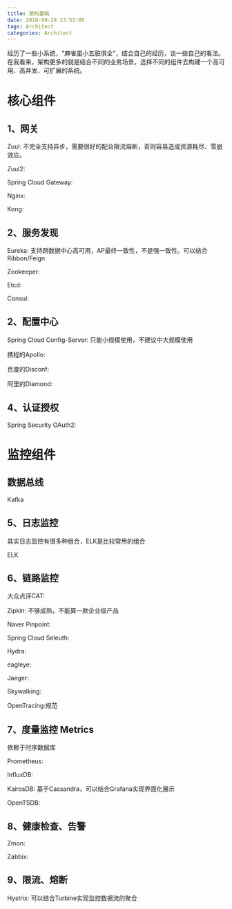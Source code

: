 ```yaml
---
title: 架构基础
date: 2018-09-28 23:53:05
tags: Architect
categories: Architect
---
```

经历了一些小系统，"麻雀虽小五脏俱全"，结合自己的经历，谈一些自己的看法。在我看来，架构更多的就是结合不同的业务场景，选择不同的组件去构建一个高可用、高并发、可扩展的系统。

<!-- more -->

# 核心组件 #

## 1、网关 ##

Zuul: 不完全支持异步，需要很好的配合限流熔断，否则容易造成资源耗尽、雪崩效应。

Zuul2:

Spring Cloud Gateway:

Nginx:

Kong:

## 2、服务发现 ##

Eureka: 支持跨数据中心高可用，AP最终一致性，不是强一致性。可以结合Ribbon/Feign

Zookeeper:

Etcd:

Consul:

## 2、配置中心 ##

Spring Cloud Config-Server: 只能小规模使用，不建议中大规模使用

携程的Apollo: 

百度的Disconf:

阿里的Diamond:

## 4、认证授权 ##

Spring Security OAuth2:


# 监控组件 #

## 数据总线 ##

Kafka

## 5、日志监控 ##

其实日志监控有很多种组合，ELK是比较常用的组合

ELK

## 6、链路监控 ##

大众点评CAT:

Zipkin: 不够成熟，不能算一款企业级产品

Naver Pinpoint:

Spring Cloud Seleuth:

Hydra:

eagleye:

Jaeger:

Skywalking:

OpenTracing:规范


## 7、度量监控 Metrics ##

依赖于时序数据库

Prometheus:

InfluxDB:

KairosDB: 基于Cassandra，可以结合Grafana实现界面化展示

OpenTSDB:


## 8、健康检查、告警 ##

Zmon:

Zabbix:


## 9、限流、熔断 ##

Hystrix: 可以结合Turbine实现监控数据流的聚合

